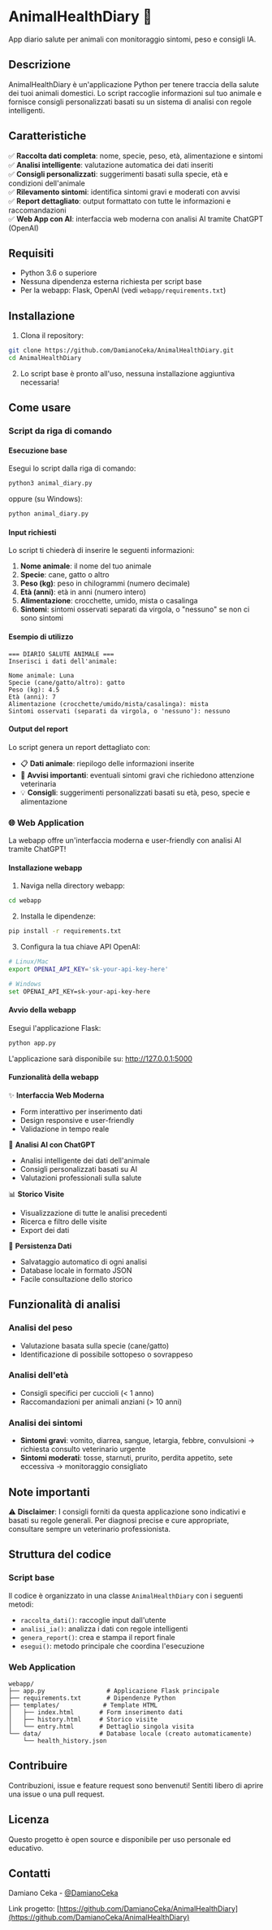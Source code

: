 # AnimalHealthDiary 🐾

App diario salute per animali con monitoraggio sintomi, peso e consigli IA.

## Descrizione

AnimalHealthDiary è un'applicazione Python per tenere traccia della salute dei tuoi animali domestici. Lo script raccoglie informazioni sul tuo animale e fornisce consigli personalizzati basati su un sistema di analisi con regole intelligenti.

## Caratteristiche

✅ **Raccolta dati completa**: nome, specie, peso, età, alimentazione e sintomi  
✅ **Analisi intelligente**: valutazione automatica dei dati inseriti  
✅ **Consigli personalizzati**: suggerimenti basati sulla specie, età e condizioni dell'animale  
✅ **Rilevamento sintomi**: identifica sintomi gravi e moderati con avvisi  
✅ **Report dettagliato**: output formattato con tutte le informazioni e raccomandazioni  
✅ **Web App con AI**: interfaccia web moderna con analisi AI tramite ChatGPT (OpenAI)

## Requisiti

- Python 3.6 o superiore
- Nessuna dipendenza esterna richiesta per script base
- Per la webapp: Flask, OpenAI (vedi `webapp/requirements.txt`)

## Installazione

1. Clona il repository:

```bash
git clone https://github.com/DamianoCeka/AnimalHealthDiary.git
cd AnimalHealthDiary
```

2. Lo script base è pronto all'uso, nessuna installazione aggiuntiva necessaria!

## Come usare

### Script da riga di comando

#### Esecuzione base

Esegui lo script dalla riga di comando:

```bash
python3 animal_diary.py
```

oppure (su Windows):

```bash
python animal_diary.py
```

#### Input richiesti

Lo script ti chiederà di inserire le seguenti informazioni:

1. **Nome animale**: il nome del tuo animale
2. **Specie**: cane, gatto o altro
3. **Peso (kg)**: peso in chilogrammi (numero decimale)
4. **Età (anni)**: età in anni (numero intero)
5. **Alimentazione**: crocchette, umido, mista o casalinga
6. **Sintomi**: sintomi osservati separati da virgola, o "nessuno" se non ci sono sintomi

#### Esempio di utilizzo

```
=== DIARIO SALUTE ANIMALE ===
Inserisci i dati dell'animale:

Nome animale: Luna
Specie (cane/gatto/altro): gatto
Peso (kg): 4.5
Età (anni): 7
Alimentazione (crocchette/umido/mista/casalinga): mista
Sintomi osservati (separati da virgola, o 'nessuno'): nessuno
```

#### Output del report

Lo script genera un report dettagliato con:

- 📋 **Dati animale**: riepilogo delle informazioni inserite
- 🚨 **Avvisi importanti**: eventuali sintomi gravi che richiedono attenzione veterinaria
- 💡 **Consigli**: suggerimenti personalizzati basati su età, peso, specie e alimentazione

### 🌐 Web Application

La webapp offre un'interfaccia moderna e user-friendly con analisi AI tramite ChatGPT!

#### Installazione webapp

1. Naviga nella directory webapp:

```bash
cd webapp
```

2. Installa le dipendenze:

```bash
pip install -r requirements.txt
```

3. Configura la tua chiave API OpenAI:

```bash
# Linux/Mac
export OPENAI_API_KEY='sk-your-api-key-here'

# Windows
set OPENAI_API_KEY=sk-your-api-key-here
```

#### Avvio della webapp

Esegui l'applicazione Flask:

```bash
python app.py
```

L'applicazione sarà disponibile su: http://127.0.0.1:5000

#### Funzionalità della webapp

✨ **Interfaccia Web Moderna**
- Form interattivo per inserimento dati
- Design responsive e user-friendly
- Validazione in tempo reale

🤖 **Analisi AI con ChatGPT**
- Analisi intelligente dei dati dell'animale
- Consigli personalizzati basati su AI
- Valutazioni professionali sulla salute

📊 **Storico Visite**
- Visualizzazione di tutte le analisi precedenti
- Ricerca e filtro delle visite
- Export dei dati

💾 **Persistenza Dati**
- Salvataggio automatico di ogni analisi
- Database locale in formato JSON
- Facile consultazione dello storico

## Funzionalità di analisi

### Analisi del peso

- Valutazione basata sulla specie (cane/gatto)
- Identificazione di possibile sottopeso o sovrappeso

### Analisi dell'età

- Consigli specifici per cuccioli (< 1 anno)
- Raccomandazioni per animali anziani (> 10 anni)

### Analisi dei sintomi

- **Sintomi gravi**: vomito, diarrea, sangue, letargia, febbre, convulsioni → richiesta consulto veterinario urgente
- **Sintomi moderati**: tosse, starnuti, prurito, perdita appetito, sete eccessiva → monitoraggio consigliato

## Note importanti

⚠️ **Disclaimer**: I consigli forniti da questa applicazione sono indicativi e basati su regole generali. Per diagnosi precise e cure appropriate, consultare sempre un veterinario professionista.

## Struttura del codice

### Script base

Il codice è organizzato in una classe `AnimalHealthDiary` con i seguenti metodi:

- `raccolta_dati()`: raccoglie input dall'utente
- `analisi_ia()`: analizza i dati con regole intelligenti
- `genera_report()`: crea e stampa il report finale
- `esegui()`: metodo principale che coordina l'esecuzione

### Web Application

```
webapp/
├── app.py                 # Applicazione Flask principale
├── requirements.txt       # Dipendenze Python
├── templates/            # Template HTML
│   ├── index.html       # Form inserimento dati
│   ├── history.html     # Storico visite
│   └── entry.html       # Dettaglio singola visita
└── data/                # Database locale (creato automaticamente)
    └── health_history.json
```

## Contribuire

Contribuzioni, issue e feature request sono benvenuti! Sentiti libero di aprire una issue o una pull request.

## Licenza

Questo progetto è open source e disponibile per uso personale ed educativo.

## Contatti

Damiano Ceka - [@DamianoCeka](https://github.com/DamianoCeka)

Link progetto: [https://github.com/DamianoCeka/AnimalHealthDiary](https://github.com/DamianoCeka/AnimalHealthDiary)
